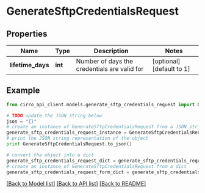 # GenerateSftpCredentialsRequest


## Properties

Name | Type | Description | Notes
------------ | ------------- | ------------- | -------------
**lifetime_days** | **int** | Number of days the credentials are valid for | [optional] [default to 1]

## Example

```python
from cirro_api_client.models.generate_sftp_credentials_request import GenerateSftpCredentialsRequest

# TODO update the JSON string below
json = "{}"
# create an instance of GenerateSftpCredentialsRequest from a JSON string
generate_sftp_credentials_request_instance = GenerateSftpCredentialsRequest.from_json(json)
# print the JSON string representation of the object
print GenerateSftpCredentialsRequest.to_json()

# convert the object into a dict
generate_sftp_credentials_request_dict = generate_sftp_credentials_request_instance.to_dict()
# create an instance of GenerateSftpCredentialsRequest from a dict
generate_sftp_credentials_request_form_dict = generate_sftp_credentials_request.from_dict(generate_sftp_credentials_request_dict)
```
[[Back to Model list]](../README.md#documentation-for-models) [[Back to API list]](../README.md#documentation-for-api-endpoints) [[Back to README]](../README.md)


